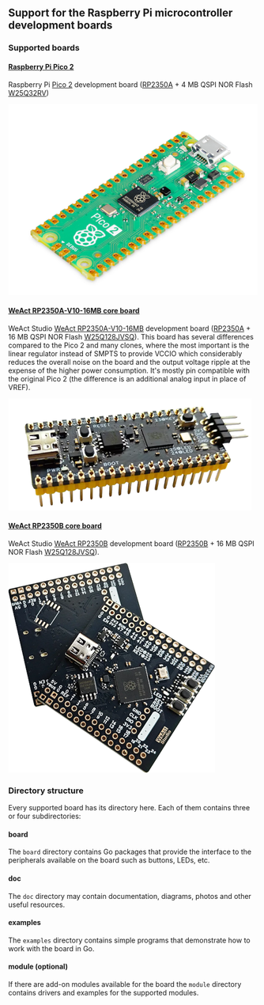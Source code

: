 ## Support for the Raspberry Pi microcontroller development boards

### Supported boards

#### [Raspberry Pi Pico 2](pico2)

Raspberry Pi [Pico 2](https://www.raspberrypi.com/products/raspberry-pi-pico-2/) development board ([RP2350A](https://www.raspberrypi.com/products/rp2350/) + 4 MB QSPI NOR Flash [W25Q32RV](https://www.winbond.com/hq/product/code-storage-flash-memory/serial-nor-flash/?__locale=en&partNo=W25Q32RV))

![Pico 2](pico2/doc/board.png)

#### [WeAct RP2350A-V10-16MB core board](weacta10)

WeAct Studio [WeAct RP2350A-V10-16MB](https://github.com/WeActStudio/WeActStudio.RP2350ACoreBoard/tree/main/RP2350A_V10) development board ([RP2350A](https://www.raspberrypi.com/products/rp2350/) + 16 MB QSPI NOR Flash [W25Q128JVSQ](https://www.winbond.com/hq/product/code-storage-flash-memory/serial-nor-flash/?__locale=en&partNo=W25Q128JV)). This board  has several differences compared to the Pico 2 and many clones, where the most important is the linear regulator instead of SMPTS to provide VCCIO which considerably reduces the overall noise on the board and the output voltage ripple at the expense of the higher power consumption. It's mostly pin compatible with the original Pico 2 (the difference is an additional analog input in place of VREF).

![WeAct RP2350A-V10-16MB](weacta10/doc/board.png)

#### [WeAct RP2350B core board](weactb)

WeAct Studio [WeAct RP2350B](https://github.com/WeActStudio/WeActStudio.RP2350BCoreBoard) development board ([RP2350B](https://www.raspberrypi.com/products/rp2350/) + 16 MB QSPI NOR Flash [W25Q128JVSQ](https://www.winbond.com/hq/product/code-storage-flash-memory/serial-nor-flash/?__locale=en&partNo=W25Q128JV)).

![WeAct RP2350B](weactb/doc/board.png)

### Directory structure

Every supported board has its directory here. Each of them contains three or four subdirectories:

#### board

The `board` directory contains Go packages that provide the interface to the peripherals available on the board such as buttons, LEDs, etc.

#### doc

The `doc` directory may contain documentation, diagrams, photos and other useful resources.

#### examples

The `examples` directory contains simple programs that demonstrate how to work with the board in Go.

#### module (optional)

If there are add-on modules available for the board the `module` directory contains drivers and examples for the supported modules.
